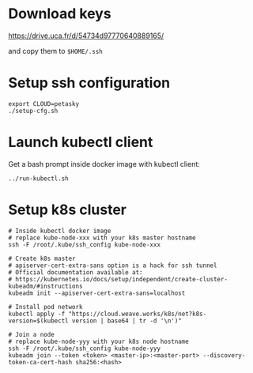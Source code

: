 # Download keys

https://drive.uca.fr/d/54734d97770640889165/

and copy them to `$HOME/.ssh`

# Setup ssh configuration

```shell
export CLOUD=petasky
./setup-cfg.sh
```

# Launch kubectl client

Get a bash prompt inside docker image with kubectl client:

```shell
../run-kubectl.sh
```

# Setup k8s cluster

```shell
# Inside kubectl docker image
# replace kube-node-xxx with your k8s master hostname
ssh -F /root/.kube/ssh_config kube-node-xxx

# Create k8s master
# apiserver-cert-extra-sans option is a hack for ssh tunnel
# Official documentation available at:
# https://kubernetes.io/docs/setup/independent/create-cluster-kubeadm/#instructions
kubeadm init --apiserver-cert-extra-sans=localhost

# Install pod network
kubectl apply -f "https://cloud.weave.works/k8s/net?k8s-version=$(kubectl version | base64 | tr -d '\n')"

# Join a node
# replace kube-node-yyy with your k8s node hostname
ssh -F /root/.kube/ssh_config kube-node-yyy
kubeadm join --token <token> <master-ip>:<master-port> --discovery-token-ca-cert-hash sha256:<hash>

```
